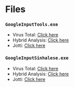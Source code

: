 # Files

### `GoogleInputTools.exe`

- Virus Total: [Click here](https://www.virustotal.com/gui/file/ddc251e4ff3aebfb44c586773a4a313b23e7f710594228490304fcbe0b75aa77)
- Hybrid Analysis: [Click here](https://www.hybrid-analysis.com/sample/ddc251e4ff3aebfb44c586773a4a313b23e7f710594228490304fcbe0b75aa77)
- Jotti: [Click here](https://virusscan.jotti.org/en-US/filescanjob/jdb2l22pzp)


### `GoogleInputSinhalese.exe`

- Virus Total: [Click here](https://www.virustotal.com/gui/file/99e3961f5e1c2ad7543eeae92b8c619fe707c453be8aaaca37037bad8d309222)
- Hybrid Analysis: [Click here](https://www.hybrid-analysis.com/sample/99e3961f5e1c2ad7543eeae92b8c619fe707c453be8aaaca37037bad8d309222)
- Jotti: [Click here](https://virusscan.jotti.org/en-US/filescanjob/2u72njenor)
  
